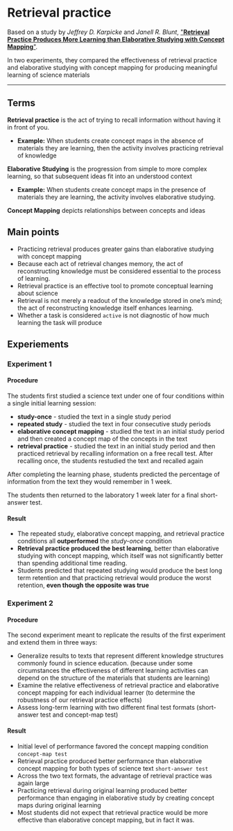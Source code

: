 # Retrieval practice

Based on a study by *Jeffrey D. Karpicke* and *Janell R. Blunt*, ["**Retrieval Practice Produces More
Learning than Elaborative Studying
with Concept Mapping**"](https://ctl.yale.edu/sites/default/files/files/KarpickeBlunt2011.pdf).

In two experiments, they compared the effectiveness of retrieval practice and elaborative studying with concept mapping for producing meaningful
learning of science materials

---

## Terms

**Retrieval practice** is the act of trying to recall information without having it in front of you.
- **Example:** When students create concept maps in the absence of materials they are learning, then the activity involves practicing retrieval of knowledge

**Elaborative Studying** is the progression from simple to more complex learning, so that subsequent ideas fit into an understood context
- **Example:** When students create concept maps in the presence of materials they are learning, the activity involves elaborative studying.

**Concept Mapping** depicts relationships between concepts and ideas

## Main points
- Practicing retrieval produces greater gains than elaborative studying with concept mapping
- Because each act of retrieval changes memory, the act of reconstructing knowledge must be considered essential to the process of learning.
- Retrieval practice is an effective tool to promote conceptual learning about science
- Retrieval is not merely a readout of the knowledge stored in one’s mind; the act of reconstructing knowledge itself enhances learning.
- Whether a task is considered `active` is not diagnostic of how much learning the task will produce

## Experiements

### Experiment 1

#### Procedure

The students first studied a science text under one of four conditions within a single initial learning session:
- **study-once** - studied the text in a single study period
- **repeated study** - studied the text in four consecutive study periods
- **elaborative concept mapping** - studied the text in an initial study period and then created a concept map of the concepts in the text
- **retrieval practice** - studied the text in an initial study period and then practiced retrieval by recalling information on a free recall test. After recalling once, the students restudied the text and recalled again

After completing the learning phase, students predicted the percentage of information from the text they would remember in 1 week.

The students then returned to the laboratory 1 week later for a final short-answer test.


#### Result
- The repeated study, elaborative concept mapping, and retrieval practice conditions all **outperformed** the *study-once* condition
- **Retrieval practice produced the best learning**, better than elaborative studying with concept mapping, which itself was not significantly better than spending additional time reading.
- Students predicted that repeated studying would produce the best long term retention and that practicing retrieval would produce the worst retention, **even though the opposite was true**


### Experiment 2

#### Procedure
The second experiment meant to replicate the results of the first experiment and extend them in three ways:
- Generalize results to texts that represent different knowledge structures commonly found in science education. (because under some circumstances the effectiveness of different learning activities can depend on
  the structure of the materials that students are learning)
- Examine the relative effectiveness of retrieval practice and elaborative concept mapping for each individual learner (to determine the robustness of our retrieval practice effects)
- Assess long-term learning with two different final test formats (short-answer test and concept-map test)

#### Result
- Initial level of performance favored the concept mapping condition `concept-map test`
- Retrieval practice produced better performance than elaborative concept mapping for both types of science text `short-answer test`
- Across the two text formats, the advantage of retrieval practice was again large
- Practicing retrieval during original learning produced better performance than engaging in elaborative study by creating concept maps during original learning
- Most students did not expect that retrieval practice would be more effective than elaborative concept mapping, but in fact it was.